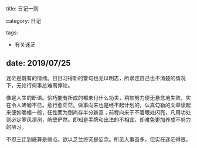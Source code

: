 title: 日记一则

category: 日记

tags: 
 - 有关迷茫

date: 2019/07/25
---


迷茫是既有的情绪。日日习得新的警句也无以明志，所求连自己也不清楚的情况下，无论行何事总难离悖论。


<!--more-->

像是人生的断语。恰巧能有所成的都未付什么功夫，稍加努力便无悬念地失败，实在令人唏嘘不已。愈行愈茫茫。做事向来也是经不起计划的，认真勾勒的文章读起来便如嚼蜡一般，任性而为倒尚存半分新意；前程向来于不着眼处闪亮，凡用功处则必定寒风凛冽，峭壁俨然。即知是手牌和出法的不相宜，却难免更加养成不努力的陋习。


不忍三迁到底算是弱点。欲以芝兰终究是妄念。所见人事虽多，但实在迷茫得很。